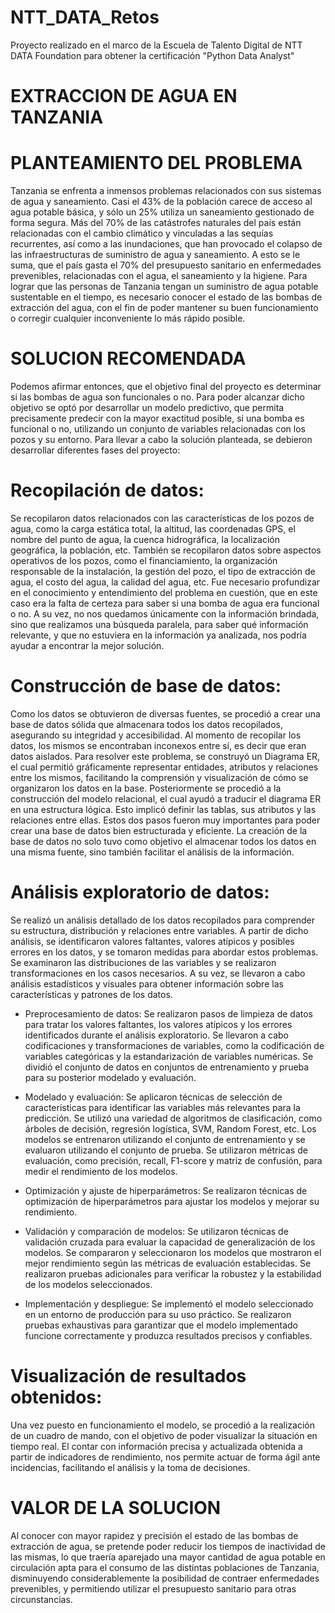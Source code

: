 # NTT_DATA_Retos
Proyecto realizado en el marco de la Escuela de Talento Digital de NTT DATA Foundation para obtener la certificación "Python Data Analyst"
# EXTRACCION DE AGUA EN TANZANIA
# PLANTEAMIENTO DEL PROBLEMA 
Tanzania se enfrenta a inmensos problemas relacionados con sus sistemas de agua y saneamiento. Casi el 43% de la población carece de acceso al agua potable básica, y sólo un 25% utiliza un saneamiento gestionado de forma segura. Más del 70% de las catástrofes naturales del país están relacionadas con el cambio climático y vinculadas a las sequías recurrentes, así como a las inundaciones, que han provocado el colapso de las infraestructuras de suministro de agua y saneamiento. A esto se le suma, que el país gasta el 70% del presupuesto sanitario en enfermedades prevenibles, relacionadas con el agua, el saneamiento y la higiene. 
Para lograr que las personas de Tanzania tengan un suministro de agua potable sustentable en el tiempo, es necesario conocer el estado de las bombas de extracción del agua, con el fin de poder mantener su buen funcionamiento o corregir cualquier inconveniente lo más rápido posible. 

# SOLUCION RECOMENDADA
Podemos afirmar entonces, que el objetivo final del proyecto es determinar si las bombas de agua son funcionales o no. Para poder alcanzar dicho objetivo se optó por desarrollar un modelo predictivo, que permita precisamente predecir con la mayor exactitud posible, si una bomba es funcional o no, utilizando un conjunto de variables relacionadas con los pozos y su entorno. Para llevar a cabo la solución planteada, se debieron desarrollar diferentes fases del proyecto:
# Recopilación de datos:
Se recopilaron datos relacionados con las características de los pozos de agua, como la carga estática total, la altitud, las coordenadas GPS, el nombre del punto de agua, la cuenca hidrográfica, la localización geográfica, la población, etc.
También se recopilaron datos sobre aspectos operativos de los pozos, como el financiamiento, la organización responsable de la instalación, la gestión del pozo, el tipo de extracción de agua, el costo del agua, la calidad del agua, etc.
Fue necesario profundizar en el conocimiento y entendimiento del problema en cuestión, que en este caso era la falta de certeza para saber si una bomba de agua era funcional o no. A su vez, no nos quedamos únicamente con la información brindada, sino que realizamos una búsqueda paralela, para saber qué información relevante, y que no estuviera en la información ya analizada, nos podría ayudar a encontrar la mejor solución. 

# Construcción de base de datos:
Como los datos se obtuvieron de diversas fuentes, se procedió a crear una base de datos sólida que almacenara todos los datos recopilados, asegurando su integridad y accesibilidad. 
Al momento de recopilar los datos, los mismos se encontraban inconexos entre sí, es decir que eran datos aislados. Para resolver este problema, se construyó un Diagrama ER, el cual permitió gráficamente representar entidades, atributos y relaciones entre los mismos, facilitando la comprensión y visualización de cómo se organizaron los datos en la base.
Posteriormente se procedió a la construcción del modelo relacional, el cual ayudó a traducir el diagrama ER en una estructura lógica. Esto implicó definir las tablas, sus atributos y las relaciones entre ellas.  Estos dos pasos fueron muy importantes para poder crear una base de datos bien estructurada y eficiente. 
La creación de la base de datos no solo tuvo como objetivo el almacenar todos los datos en una misma fuente, sino también facilitar el análisis de la información. 

# Análisis exploratorio de datos:
Se realizó un análisis detallado de los datos recopilados para comprender su estructura, distribución y relaciones entre variables. A partir de dicho análisis, se identificaron valores faltantes, valores atípicos y posibles errores en los datos, y se tomaron medidas para abordar estos problemas.
Se examinaron las distribuciones de las variables y se realizaron transformaciones en los casos necesarios. A su vez, se llevaron a cabo análisis estadísticos y visuales para obtener información sobre las características y patrones de los datos.

- Preprocesamiento de datos:
Se realizaron pasos de limpieza de datos para tratar los valores faltantes, los valores atípicos y los errores identificados durante el análisis exploratorio.
Se llevaron a cabo codificaciones y transformaciones de variables, como la codificación de variables categóricas y la estandarización de variables numéricas.
Se dividió el conjunto de datos en conjuntos de entrenamiento y prueba para su posterior modelado y evaluación.

- Modelado y evaluación:
Se aplicaron técnicas de selección de características para identificar las variables más relevantes para la predicción.
Se utilizó una variedad de algoritmos de clasificación, como árboles de decisión, regresión logística, SVM, Random Forest, etc.
Los modelos se entrenaron utilizando el conjunto de entrenamiento y se evaluaron utilizando el conjunto de prueba.
Se utilizaron métricas de evaluación, como precisión, recall, F1-score y matriz de confusión, para medir el rendimiento de los modelos.

- Optimización y ajuste de hiperparámetros:
Se realizaron técnicas de optimización de hiperparámetros para ajustar los modelos y mejorar su rendimiento.

- Validación y comparación de modelos:
Se utilizaron técnicas de validación cruzada para evaluar la capacidad de generalización de los modelos.
Se compararon y seleccionaron los modelos que mostraron el mejor rendimiento según las métricas de evaluación establecidas.
Se realizaron pruebas adicionales para verificar la robustez y la estabilidad de los modelos seleccionados.

- Implementación y despliegue:
Se implementó el modelo seleccionado en un entorno de producción para su uso práctico.
Se realizaron pruebas exhaustivas para garantizar que el modelo implementado funcione correctamente y produzca resultados precisos y confiables.

# Visualización de resultados obtenidos:
Una vez puesto en funcionamiento el modelo, se procedió a la realización de un cuadro de mando, con el objetivo de poder visualizar la situación en tiempo real. El contar con información precisa y actualizada obtenida a partir de indicadores de rendimiento, nos permite actuar de forma ágil ante incidencias, facilitando el análisis y la toma de decisiones. 

# VALOR DE LA SOLUCION 
Al conocer con mayor rapidez y precisión el estado de las bombas de extracción de agua, se pretende poder reducir los tiempos de inactividad de las mismas, lo que traería aparejado una mayor cantidad de agua potable en circulación apta para el consumo de las distintas poblaciones de Tanzania, disminuyendo considerablemente la posibilidad de contraer enfermedades prevenibles, y permitiendo utilizar el presupuesto sanitario para otras circunstancias. 

